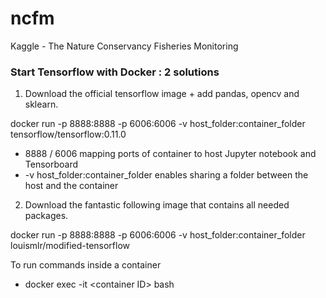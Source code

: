 # ncfm
Kaggle - The Nature Conservancy Fisheries Monitoring


### Start Tensorflow with Docker : 2 solutions
1) Download the official tensorflow image + add pandas, opencv and sklearn.

docker run -p 8888:8888 -p 6006:6006 -v host_folder:container_folder tensorflow/tensorflow:0.11.0
- 8888 / 6006 mapping ports of container to host Jupyter notebook and Tensorboard
- -v host_folder:container_folder enables sharing a folder between the host and the container

2) Download the fantastic following image that contains all needed packages. 

docker run -p 8888:8888 -p 6006:6006 -v host_folder:container_folder louismlr/modified-tensorflow

To run commands inside a container
- docker exec -it \<container ID> bash

